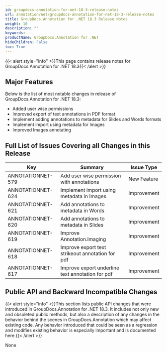 ```yaml
---
id: groupdocs-annotation-for-net-18-3-release-notes
url: annotation/net/groupdocs-annotation-for-net-18-3-release-notes
title: GroupDocs.Annotation for .NET 18.3 Release Notes
weight: 10
description: ""
keywords: 
productName: GroupDocs.Annotation for .NET
hideChildren: False
toc: True
---
```


{{< alert style="info" >}}This page contains release notes for GroupDocs.Annotation for .NET 18.3{{< /alert >}}

## Major Features

Below is the list of most notable changes in release of GroupDocs.Annotation for .NET 18.3:

*   Added user wise permissions
*   Improved export of text annotations in PDF format
*   Implement adding annotations to metadata for Slides and Words formats
*   Implement import using metadata for Images
*   Improved Images annotating

## Full List of Issues Covering all Changes in this Release

| Key | Summary | Issue Type |
| --- | --- | --- |
| ANNOTATIONNET-579 | Add user wise permission with annotations | New Feature |
| ANNOTATIONNET-624 | Implement import using metadata in Images | Improvement |
| ANNOTATIONNET-621 | Add annotations to metadata in Words | Improvement |
| ANNOTATIONNET-620 | Add annotations to metadata in Slides | Improvement |
| ANNOTATIONNET-619 | Improve Annotation.Imaging | Improvement |
| ANNOTATIONNET-618 | Improve export text strikeout annotation for pdf | Improvement |
| ANNOTATIONNET-617 | Improve export underline text annotation for pdf | Improvement |

## Public API and Backward Incompatible Changes

{{< alert style="info" >}}This section lists public API changes that were introduced in GroupDocs.Annotation for .NET 18.3. It includes not only new and obsoleted public methods, but also a description of any changes in the behavior behind the scenes in GroupDocs.Annotation which may affect existing code. Any behavior introduced that could be seen as a regression and modifies existing behavior is especially important and is documented here.{{< /alert >}}

None
